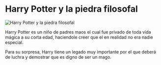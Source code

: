 # Harry Potter y la piedra filosofal

![Harry Potter y la piedra filosofal](https://media.discordapp.net/attachments/1025054668038090855/1025056490857443338/unknown.png?width=301&height=480)

Harry Potter es un niño de padres maos el cual fue privado de toda vida mágica a su corta edad, haciendole creer que el en realidad no era nadie especial.

Para su sorpresa, Harry tiene un legado muy importante por el que deberá de luchra y demostrar que es digno de ser un mago.